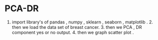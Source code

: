 # PCA-DR
1. import library's of pandas , numpy , sklearn , seaborn , matplotlib . 2. then we load the data set of breast cancer. 3. then we PCA , DR  component yes or no output. 4. then we graph scatter plot .
